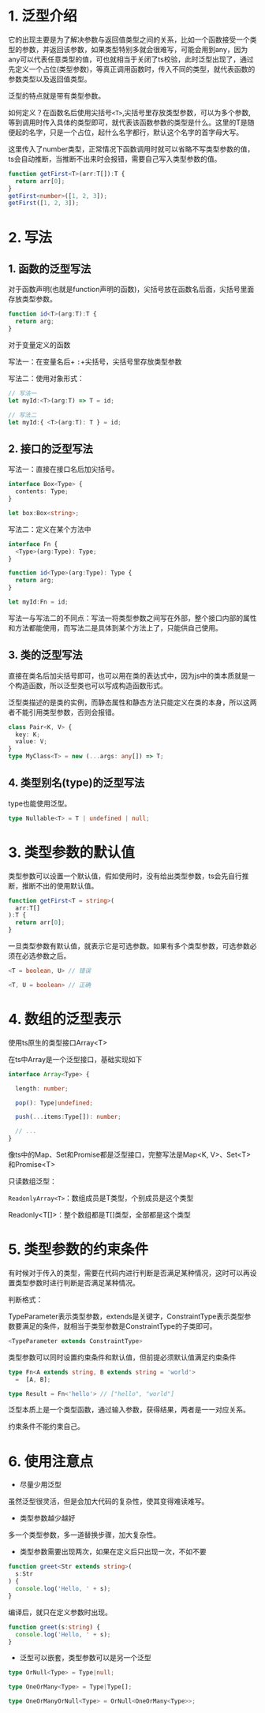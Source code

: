 # 1. 泛型介绍

它的出现主要是为了解决参数与返回值类型之间的关系，比如一个函数接受一个类型的参数，并返回该参数，如果类型特别多就会很难写，可能会用到any，因为any可以代表任意类型的值，可也就相当于关闭了ts校验，此时泛型出现了，通过先定义一个占位(类型参数)，等真正调用函数时，传入不同的类型，就代表函数的参数类型以及返回值类型。

泛型的特点就是带有类型参数。

如何定义？在函数名后使用尖括号`<T>`,尖括号里存放类型参数，可以为多个参数,等到调用时传入具体的类型即可，就代表该函数参数的类型是什么。这里的T是随便起的名字，只是一个占位，起什么名字都行，默认这个名字的首字母大写。

这里传入了number类型，正常情况下函数调用时就可以省略不写类型参数的值，ts会自动推断，当推断不出来时会报错，需要自己写入类型参数的值。

```typescript
function getFirst<T>(arr:T[]):T {
  return arr[0];
}
getFirst<number>([1, 2, 3]);
getFirst([1, 2, 3]);
```

# 2. 写法

## &#x20;1. 函数的泛型写法

对于函数声明(也就是function声明的函数)，尖括号放在函数名后面，尖括号里面存放类型参数。

```typescript
function id<T>(arg:T):T {
  return arg;
}
```

对于变量定义的函数

写法一：在变量名后+ `:`+尖括号，尖括号里存放类型参数

写法二：使用对象形式：

```typescript
// 写法一
let myId:<T>(arg:T) => T = id;

// 写法二
let myId:{ <T>(arg:T): T } = id;
```

## &#x20;2. 接口的泛型写法

写法一：直接在接口名后加尖括号。

```typescript
interface Box<Type> {
  contents: Type;
}

let box:Box<string>;
```

写法二：定义在某个方法中

```typescript
interface Fn {
  <Type>(arg:Type): Type;
}

function id<Type>(arg:Type): Type {
  return arg;
}

let myId:Fn = id;
```

写法一与写法二的不同点：写法一将类型参数之间写在外部，整个接口内部的属性和方法都能使用，而写法二是具体到某个方法上了，只能供自己使用。

## &#x20;3. 类的泛型写法

直接在类名后加尖括号即可，也可以用在类的表达式中，因为js中的类本质就是一个构造函数，所以泛型类也可以写成构造函数形式。

泛型类描述的是类的实例，而静态属性和静态方法只能定义在类的本身，所以这两者不能引用类型参数，否则会报错。

```typescript
class Pair<K, V> {
  key: K;
  value: V;
}
type MyClass<T> = new (...args: any[]) => T;
```

## &#x20;4. 类型别名(type)的泛型写法

type也能使用泛型。

```typescript
type Nullable<T> = T | undefined | null;
```

# 3. 类型参数的默认值

类型参数可以设置一个默认值，假如使用时，没有给出类型参数，ts会先自行推断，推断不出的使用默认值。

```typescript
function getFirst<T = string>(
  arr:T[]
):T {
  return arr[0];
}
```

一旦类型参数有默认值，就表示它是可选参数。如果有多个类型参数，可选参数必须在必选参数之后。

```typescript
<T = boolean, U> // 错误

<T, U = boolean> // 正确
```



# 4. 数组的泛型表示

使用ts原生的类型接口Array\<T>

在ts中Array是一个泛型接口，基础实现如下

```typescript
interface Array<Type> {

  length: number;

  pop(): Type|undefined;

  push(...items:Type[]): number;

  // ...
}
```

像ts中的Map、Set和Promise都是泛型接口，完整写法是Map\<K, V>、Set\<T>和Promise\<T>

只读数组泛型：

`ReadonlyArray<T>`：数组成员是T类型，个别成员是这个类型

Readonly\<T\[]>：整个数组都是T\[]类型，全部都是这个类型

# 5. 类型参数的约束条件

有时候对于传入的类型，需要在代码内进行判断是否满足某种情况，这时可以再设置类型参数时进行判断是否满足某种情况。

判断格式：

TypeParameter表示类型参数，extends是关键字，ConstraintType表示类型参数要满足的条件，就相当于类型参数是ConstraintType的子类即可。

```typescript
<TypeParameter extends ConstraintType>
```

类型参数可以同时设置约束条件和默认值，但前提必须默认值满足约束条件

```typescript
type Fn<A extends string, B extends string = 'world'>
  =  [A, B];

type Result = Fn<'hello'> // ["hello", "world"]
```

泛型本质上是一个类型函数，通过输入参数，获得结果，两者是一一对应关系。

约束条件不能约束自己。

# 6. 使用注意点

*   尽量少用泛型

虽然泛型很灵活，但是会加大代码的复杂性，使其变得难读难写。

*   类型参数越少越好

多一个类型参数，多一道替换步骤，加大复杂性。

*   类型参数需要出现两次，如果在定义后只出现一次，不如不要

```typescript
function greet<Str extends string>(
  s:Str
) {
  console.log('Hello, ' + s);
}
```

编译后，就只在定义参数时出现。

```typescript
function greet(s:string) {
  console.log('Hello, ' + s);
}
```

*   泛型可以嵌套，类型参数可以是另一个泛型

```typescript
type OrNull<Type> = Type|null;

type OneOrMany<Type> = Type|Type[];

type OneOrManyOrNull<Type> = OrNull<OneOrMany<Type>>;
```



